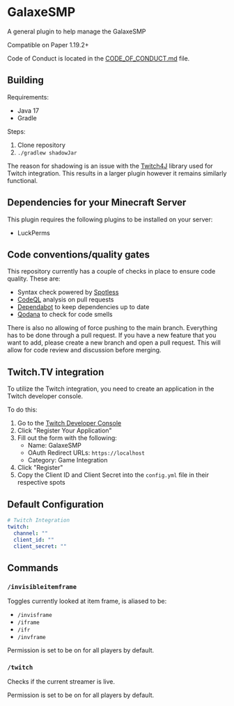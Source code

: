 # GalaxeSMP

A general plugin to help manage the GalaxeSMP

Compatible on Paper 1.19.2+

Code of Conduct is located in the [CODE_OF_CONDUCT.md](CODE_OF_CONDUCT.md) file.

## Building

Requirements:

- Java 17
- Gradle

Steps:

1. Clone repository
2. `./gradlew shadowJar`

The reason for shadowing is an issue with the [Twitch4J](https://github.com/twitch4j/twitch4j) library used for Twitch integration. This results in a larger plugin however it remains similarly functional.

## Dependencies for your Minecraft Server

This plugin requires the following plugins to be installed on your server:

- LuckPerms

## Code conventions/quality gates

This repository currently has a couple of checks in place to ensure code quality. These are:

- Syntax check powered by [Spotless](https://github.com/diffplug/spotless)
- [CodeQL](https://codeql.github.com/) analysis on pull requests
- [Dependabot](https://github.com/dependabot) to keep dependencies up to date
- [Qodana](https://www.jetbrains.com/qodana/) to check for code smells

There is also no allowing of force pushing to the main branch. Everything has to be done through a pull request. If you have a new feature that you want to add, please create a new branch and open a pull request. This will allow for code review and discussion before merging.

## Twitch.TV integration

To utilize the Twitch integration, you need to create an application in the Twitch developer console.

To do this:
1. Go to the [Twitch Developer Console](https://dev.twitch.tv/console/apps)
2. Click "Register Your Application"
3. Fill out the form with the following:
    - Name: GalaxeSMP
    - OAuth Redirect URLs: `https://localhost`
    - Category: Game Integration
4. Click "Register"
5. Copy the Client ID and Client Secret into the `config.yml` file in their respective spots

## Default Configuration

```yaml
# Twitch Integration
twitch:
  channel: ""
  client_id: ""
  client_secret: ""
```

## Commands

### `/invisibleitemframe`

Toggles currently looked at item frame, is aliased to be:

* `/invisframe`
* `/iframe`
* `/ifr`
* `/invframe`

Permission is set to be on for all players by default.

### `/twitch`

Checks if the current streamer is live.

Permission is set to be on for all players by default.
